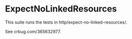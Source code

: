 # ExpectNoLinkedResources
This suite runs the tests in http/expect-no-linked-resources/.

See crbug.com/365632977.
